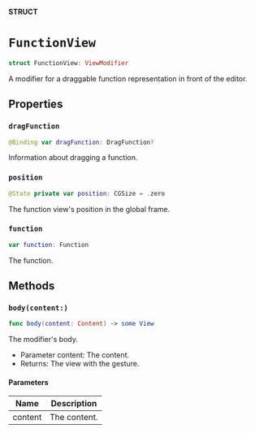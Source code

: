 **STRUCT**

# `FunctionView`

```swift
struct FunctionView: ViewModifier
```

A modifier for a draggable function representation in front of the editor.

## Properties
### `dragFunction`

```swift
@Binding var dragFunction: DragFunction?
```

Information about dragging a function.

### `position`

```swift
@State private var position: CGSize = .zero
```

The function view's position in the global frame.

### `function`

```swift
var function: Function
```

The function.

## Methods
### `body(content:)`

```swift
func body(content: Content) -> some View
```

The modifier's body.
- Parameter content: The content.
- Returns: The view with the gesture.

#### Parameters

| Name | Description |
| ---- | ----------- |
| content | The content. |
